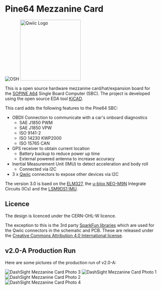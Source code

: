 # Pine64 Mezzanine Card

![OSH](https://i1.wp.com/www.oshwa.org/wp-content/uploads/2014/03/oshw-logo-100-px.png "Open Source Hardware Logo")
<img src="https://cdn.sparkfun.com/assets/custom_pages/2/7/2/qwiic-logo-registered.jpg" alt="Qwiic Logo" width="200"/>

This is a open source hardware mezzanine card/hat/expansion board for the [SOPINE A64](https://www.pine64.org/sopine/) Single Board Computer (SBC). The project is developed using the open source EDA tool [KiCAD](http://kicad-pcb.org/).

This card adds the following features to the Pine64 SBC:

* OBDII Connection to communicate with a car's onboard diagnostics
  * SAE J1850 PWM
  * SAE J1850 VPW
  * ISO 9141-2
  * ISO 14230 KWP2000
  * ISO 15765 CAN
* GPS receiver to obtain current location
  * Battery backup to reduce power up time
  * External powered antenna to increase accuracy
* Inertial Measurement Unit (IMU) to detect acceleration and body roll
  * Connected via I2C
* 3 x [Qwiic](https://www.sparkfun.com/qwiic) connectors to expose other devices via I2C

The version 3.0 is baed on the [ELM327](https://www.elmelectronics.com/ic/elm327/), the [u-blox NEO-M9N](https://www.u-blox.com/en/product/neo-m9n-module) Integrate Circuits (ICs) and the [LSM9DS1 IMU](https://www.st.com/en/mems-and-sensors/lsm9ds1.html).

## Licence

The design is licenced under the CERN-OHL-W licence.

The exception to this is the 3rd party [SparkFun libraries](https://github.com/sparkfun/SparkFun-KiCad-Libraries) which are used for the Qwiic connectors in the schematic and PCB. These are released under the [Creative Commons Attribution 4.0 International license](https://creativecommons.org/licenses/by/4.0/).

## v2.0-A Production Run

Here are some pictures of the production run of v2.0-A:

![DashSight Mezzanine Card Photo 3](https://github.com/alistair23/DashSight-Mezzanine-Card/blob/master/PCB-Fabrication/v2.0-A/Photos/Photo3.jpg "DashSight Mezzanine Card Photo 3")
![DashSight Mezzanine Card Photo 1](https://github.com/alistair23/DashSight-Mezzanine-Card/blob/master/PCB-Fabrication/v2.0-A/Photos/Photo1.jpg "DashSight Mezzanine Card Photo 1")
![DashSight Mezzanine Card Photo 2](https://github.com/alistair23/DashSight-Mezzanine-Card/blob/master/PCB-Fabrication/v2.0-A/Photos/Photo2.jpg "DashSight Mezzanine Card Photo 2")
![DashSight Mezzanine Card Photo 4](https://github.com/alistair23/DashSight-Mezzanine-Card/blob/master/PCB-Fabrication/v2.0-A/Photos/Photo4.jpg "DashSight Mezzanine Card Photo 4")

